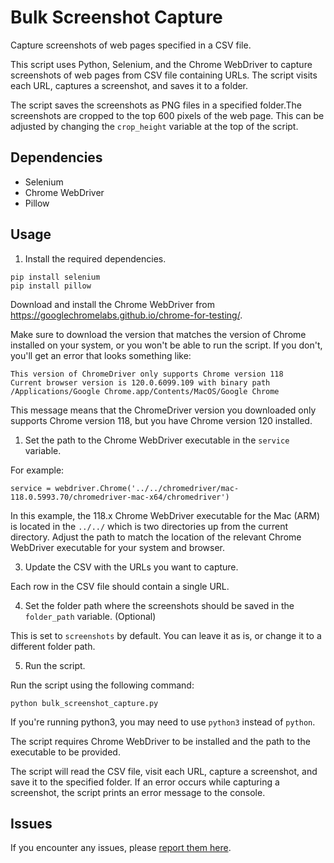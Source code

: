 # Bulk Screenshot Capture

Capture screenshots of web pages specified in a CSV file.

This script uses Python, Selenium, and the Chrome WebDriver to capture screenshots of web pages from CSV file containing URLs. The script visits each URL, captures a screenshot, and saves it to a folder.

The script saves the screenshots as PNG files in a specified folder.The screenshots are cropped to the top 600 pixels of the web page. This can be adjusted by changing the `crop_height` variable at the top of the script.

## Dependencies

- Selenium
- Chrome WebDriver
- Pillow

## Usage

1. Install the required dependencies.

```
pip install selenium
pip install pillow
```

Download and install the Chrome WebDriver from https://googlechromelabs.github.io/chrome-for-testing/. 

Make sure to download the version that matches the version of Chrome installed on your system, or you won't be able to run the script. If you don't, you'll get an error that looks something like:

```
This version of ChromeDriver only supports Chrome version 118
Current browser version is 120.0.6099.109 with binary path /Applications/Google Chrome.app/Contents/MacOS/Google Chrome
```

This message means that the ChromeDriver version you downloaded only supports Chrome version 118, but you have Chrome version 120 installed.

1. Set the path to the Chrome WebDriver executable in the `service` variable.

For example:

```
service = webdriver.Chrome('../../chromedriver/mac-118.0.5993.70/chromedriver-mac-x64/chromedriver')
```

In this example, the 118.x Chrome WebDriver executable for the Mac (ARM) is located in the `../../` which is two directories up from the current directory. Adjust the path to match the location of the relevant Chrome WebDriver executable for your system and browser.

3. Update the CSV with the URLs you want to capture. 
   
Each row in the CSV file should contain a single URL.

4. Set the folder path where the screenshots should be saved in the `folder_path` variable. (Optional)

This is set to `screenshots` by default. You can leave it as is, or change it to a different folder path.

5. Run the script.

Run the script using the following command:

```
python bulk_screenshot_capture.py
```

If you're running python3, you may need to use `python3` instead of `python`.

The script requires Chrome WebDriver to be installed and the path to the executable to be provided.

The script will read the CSV file, visit each URL, capture a screenshot, and save it to the specified folder. If an error occurs while capturing a screenshot, the script prints an error message to the console.

## Issues

If you encounter any issues, please [report them here](https://github.com/plasticmind/bulk-screenshot-capture/issues).